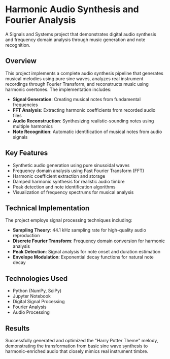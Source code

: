# Harmonic Audio Synthesis and Fourier Analysis

A Signals and Systems project that demonstrates digital audio synthesis and frequency domain analysis through music generation and note recognition.

## Overview

This project implements a complete audio synthesis pipeline that generates musical melodies using pure sine waves, analyzes real instrument recordings through Fourier Transform, and reconstructs music using harmonic overtones. The implementation includes:

- **Signal Generation**: Creating musical notes from fundamental frequencies
- **FFT Analysis**: Extracting harmonic coefficients from recorded audio files
- **Audio Reconstruction**: Synthesizing realistic-sounding notes using multiple harmonics
- **Note Recognition**: Automatic identification of musical notes from audio signals

## Key Features

- Synthetic audio generation using pure sinusoidal waves
- Frequency domain analysis using Fast Fourier Transform (FFT)
- Harmonic coefficient extraction and storage
- Damped harmonic synthesis for realistic audio timbre
- Peak detection and note identification algorithms
- Visualization of frequency spectrums for musical analysis

## Technical Implementation

The project employs signal processing techniques including:

- **Sampling Theory**: 44.1 kHz sampling rate for high-quality audio reproduction
- **Discrete Fourier Transform**: Frequency domain conversion for harmonic analysis
- **Peak Detection**: Signal analysis for note onset and duration estimation
- **Envelope Modulation**: Exponential decay functions for natural note decay

## Technologies Used

- Python (NumPy, SciPy)
- Jupyter Notebook
- Digital Signal Processing
- Fourier Analysis
- Audio Processing

## Results

Successfully generated and optimized the "Harry Potter Theme" melody, demonstrating the transformation from basic sine wave synthesis to harmonic-enriched audio that closely mimics real instrument timbre.

